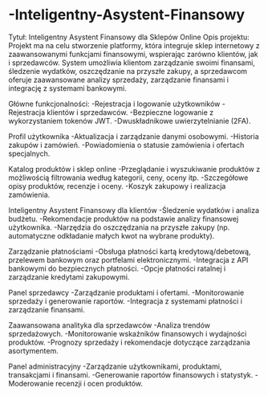 # -Inteligentny-Asystent-Finansowy

Tytuł: Inteligentny Asystent Finansowy dla Sklepów Online
Opis projektu:
Projekt ma na celu stworzenie platformy, która integruje sklep internetowy z zaawansowanymi 
funkcjami finansowymi, wspierając zarówno klientów, jak i sprzedawców. 
System umożliwia klientom zarządzanie swoimi finansami, śledzenie wydatków, oszczędzanie na przyszłe zakupy, 
a sprzedawcom oferuje zaawansowane analizy sprzedaży, zarządzanie finansami i integrację z systemami bankowymi.


Główne funkcjonalności:
-Rejestracja i logowanie użytkowników
-Rejestracja klientów i sprzedawców.
-Bezpieczne logowanie z wykorzystaniem tokenów JWT.
-Dwuskładnikowe uwierzytelnianie (2FA).

Profil użytkownika
-Aktualizacja i zarządzanie danymi osobowymi.
-Historia zakupów i zamówień.
-Powiadomienia o statusie zamówienia i ofertach specjalnych.

Katalog produktów i sklep online
-Przeglądanie i wyszukiwanie produktów z możliwością filtrowania według kategorii, ceny, oceny itp.
-Szczegółowe opisy produktów, recenzje i oceny.
-Koszyk zakupowy i realizacja zamówienia.

Inteligentny Asystent Finansowy dla klientów
-Śledzenie wydatków i analiza budżetu.
-Rekomendacje produktów na podstawie analizy finansowej użytkownika.
-Narzędzia do oszczędzania na przyszłe zakupy (np. automatyczne odkładanie małych kwot na wybrane produkty).

Zarządzanie płatnościami
-Obsługa płatności kartą kredytową/debetową, przelewem bankowym oraz portfelami elektronicznymi.
-Integracja z API bankowymi do bezpiecznych płatności.
-Opcje płatności ratalnej i zarządzanie kredytami zakupowymi.

Panel sprzedawcy
-Zarządzanie produktami i ofertami.
-Monitorowanie sprzedaży i generowanie raportów.
-Integracja z systemami płatności i zarządzanie finansami.

Zaawansowana analityka dla sprzedawców
-Analiza trendów sprzedażowych.
-Monitorowanie wskaźników finansowych i wydajności produktów.
-Prognozy sprzedaży i rekomendacje dotyczące zarządzania asortymentem.

Panel administracyjny
-Zarządzanie użytkownikami, produktami, transakcjami i finansami.
-Generowanie raportów finansowych i statystyk.
-Moderowanie recenzji i ocen produktów.
